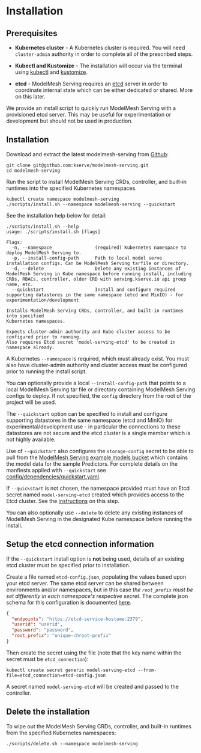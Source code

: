 # Installation

## Prerequisites

- **Kubernetes cluster** - A Kubernetes cluster is required. You will need `cluster-admin` authority in order to complete all of the prescribed steps.

- **Kubectl and Kustomize** - The installation will occur via the terminal using [kubectl](https://kubernetes.io/docs/tasks/tools/#kubectl) and [kustomize](https://kubectl.docs.kubernetes.io/installation/kustomize/).

- **etcd** - ModelMesh Serving requires an [etcd](https://etcd.io/) server in order to coordinate internal state which can be either dedicated or shared. More on this later.

We provide an install script to quickly run ModelMesh Serving with a provisioned etcd server. This may be useful for experimentation or development but should not be used in production.

## Installation

Download and extract the latest modelmesh-serving from [Github](https://github.com/kserve/modelmesh-serving):

```shell
git clone git@github.com:kserve/modelmesh-serving.git
cd modelmesh-serving
```

Run the script to install ModelMesh Serving CRDs, controller, and built-in runtimes into the specified Kubernetes namespaces.

```shell
kubectl create namespace modelmesh-serving
./scripts/install.sh --namespace modelmesh-serving --quickstart
```

See the installation help below for detail:

```shell
./scripts/install.sh --help
usage: ./scripts/install.sh [flags]

Flags:
  -n, --namespace                (required) Kubernetes namespace to deploy ModelMesh Serving to.
  -p, --install-config-path      Path to local model serve installation configs. Can be ModelMesh Serving tarfile or directory.
  -d, --delete                   Delete any existing instances of ModelMesh Serving in Kube namespace before running install, including CRDs, RBACs, controller, older CRD with serving.kserve.io api group name, etc.
  --quickstart                   Install and configure required supporting datastores in the same namespace (etcd and MinIO) - for experimentation/development

Installs ModelMesh Serving CRDs, controller, and built-in runtimes into specified
Kubernetes namespaces.

Expects cluster-admin authority and Kube cluster access to be configured prior to running.
Also requires Etcd secret 'model-serving-etcd' to be created in namespace already.
```

A Kubernetes `--namespace` is required, which must already exist. You must also have cluster-admin authority and cluster access must be configured prior to running the install script.

You can optionally provide a local `--install-config-path` that points to a local ModelMesh Serving tar file or directory containing ModelMesh Serving configs to deploy. If not specified, the `config` directory from the root of the project will be used.

The `--quickstart` option can be specified to install and configure supporting datastores in the same namespace (etcd and MinIO) for experimental/development use - in particular the connections to these datastores are not secure and the etcd cluster is a single member which is not highly available.

Use of `--quickstart` also configures the `storage-config` secret to be able to pull from the [ModelMesh Serving example models bucket](../example-models.md) which contains the model data for the sample Predictors. For complete details on the manfiests applied with `--quickstart` see [config/dependencies/quickstart.yaml](https://github.com/kserve/modelmesh-serving/blob/main/config/dependencies/quickstart.yaml).

If `--quickstart` is not chosen, the namespace provided must have an Etcd secret named `model-serving-etcd` created which provides access to the Etcd cluster. See the [instructions](#setup-the-etcd-connection-information) on this step.

You can also optionally use `--delete` to delete any existing instances of ModelMesh Serving in the designated Kube namespace before running the install.

## Setup the etcd connection information

If the `--quickstart` install option is **not** being used, details of an existing etcd cluster must be specified prior to installation.

Create a file named `etcd-config.json`, populating the values based upon your etcd server. The same etcd server can be shared between environments and/or namespaces, but in this case _the `root_prefix` must be set differently in each namespace's respective secret_. The complete json schema for this configuration is documented [here](https://github.com/IBM/etcd-java/blob/master/etcd-json-schema.md).

```json
{
  "endpoints": "https://etcd-service-hostame:2379",
  "userid": "userid",
  "password": "password",
  "root_prefix": "unique-chroot-prefix"
}
```

Then create the secret using the file (note that the key name within the secret must be `etcd_connection`):

```shell
kubectl create secret generic model-serving-etcd --from-file=etcd_connection=etcd-config.json
```

A secret named `model-serving-etcd` will be created and passed to the controller.

## Delete the installation

To wipe out the ModelMesh Serving CRDs, controller, and built-in runtimes from the specified Kubernetes namespaces:

```shell
./scripts/delete.sh --namespace modelmesh-serving
```
